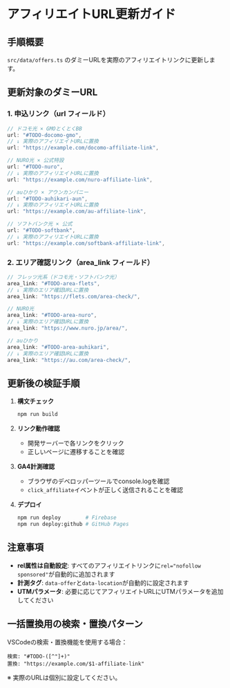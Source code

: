 # アフィリエイトURL更新ガイド

## 手順概要
`src/data/offers.ts` のダミーURLを実際のアフィリエイトリンクに更新します。

## 更新対象のダミーURL

### 1. 申込リンク（url フィールド）

```typescript
// ドコモ光 × GMOとくとくBB
url: "#TODO-docomo-gmo",
// ↓ 実際のアフィリエイトURLに置換
url: "https://example.com/docomo-affiliate-link",

// NURO光 × 公式特設
url: "#TODO-nuro",
// ↓ 実際のアフィリエイトURLに置換  
url: "https://example.com/nuro-affiliate-link",

// auひかり × アウンカンパニー
url: "#TODO-auhikari-aun",
// ↓ 実際のアフィリエイトURLに置換
url: "https://example.com/au-affiliate-link",

// ソフトバンク光 × 公式
url: "#TODO-softbank",
// ↓ 実際のアフィリエイトURLに置換
url: "https://example.com/softbank-affiliate-link",
```

### 2. エリア確認リンク（area_link フィールド）

```typescript
// フレッツ光系（ドコモ光・ソフトバンク光）
area_link: "#TODO-area-flets",
// ↓ 実際のエリア確認URLに置換
area_link: "https://flets.com/area-check/",

// NURO光
area_link: "#TODO-area-nuro",
// ↓ 実際のエリア確認URLに置換
area_link: "https://www.nuro.jp/area/",

// auひかり
area_link: "#TODO-area-auhikari",
// ↓ 実際のエリア確認URLに置換
area_link: "https://au.com/area-check/",
```

## 更新後の検証手順

1. **構文チェック**
   ```bash
   npm run build
   ```

2. **リンク動作確認**
   - 開発サーバーで各リンクをクリック
   - 正しいページに遷移することを確認

3. **GA4計測確認**
   - ブラウザのデベロッパーツールでconsole.logを確認
   - `click_affiliate`イベントが正しく送信されることを確認

4. **デプロイ**
   ```bash
   npm run deploy        # Firebase
   npm run deploy:github # GitHub Pages
   ```

## 注意事項

- **rel属性は自動設定**: すべてのアフィリエイトリンクに`rel="nofollow sponsored"`が自動的に追加されます
- **計測タグ**: `data-offer`と`data-location`が自動的に設定されます  
- **UTMパラメータ**: 必要に応じてアフィリエイトURLにUTMパラメータを追加してください

## 一括置換用の検索・置換パターン

VSCodeの検索・置換機能を使用する場合：

```
検索: "#TODO-([^"]+)"
置換: "https://example.com/$1-affiliate-link"
```

※ 実際のURLは個別に設定してください。
